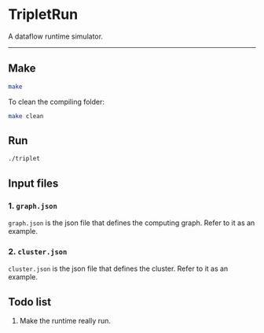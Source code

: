 # TripletRun
A dataflow runtime simulator.

------

## Make
```bash
make
```

To clean the compiling folder:
```bash
make clean
```

## Run
```bash
./triplet
```

## Input files

### 1. `graph.json`

`graph.json` is the json file that defines the computing graph. Refer to it as an example.

### 2. `cluster.json`

`cluster.json` is the json file that defines the cluster. Refer to it as an example.

## Todo list
1. Make the runtime really run.